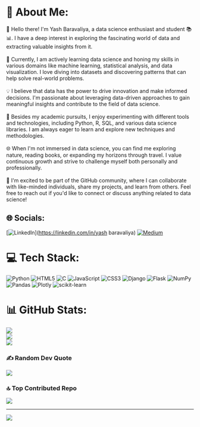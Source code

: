 # 💫 About Me:
👋 Hello there! I'm Yash Baravaliya, a data science enthusiast and student 📚📊. I have a deep interest in exploring the fascinating world of data and extracting valuable insights from it.<br><br>🌟 Currently, I am actively learning data science and honing my skills in various domains like machine learning, statistical analysis, and data visualization. I love diving into datasets and discovering patterns that can help solve real-world problems.<br><br>💡 I believe that data has the power to drive innovation and make informed decisions. I'm passionate about leveraging data-driven approaches to gain meaningful insights and contribute to the field of data science.<br><br>🔬 Besides my academic pursuits, I enjoy experimenting with different tools and technologies, including Python, R, SQL, and various data science libraries. I am always eager to learn and explore new techniques and methodologies.<br><br>🌐 When I'm not immersed in data science, you can find me exploring nature, reading books, or expanding my horizons through travel. I value continuous growth and strive to challenge myself both personally and professionally.<br><br>🤝 I'm excited to be part of the GitHub community, where I can collaborate with like-minded individuals, share my projects, and learn from others. Feel free to reach out if you'd like to connect or discuss anything related to data science!


## 🌐 Socials:
[![LinkedIn](https://img.shields.io/badge/LinkedIn-%230077B5.svg?logo=linkedin&logoColor=white)](https://linkedin.com/in/yash baravaliya) [![Medium](https://img.shields.io/badge/Medium-12100E?logo=medium&logoColor=white)](https://medium.com/@yashbaravaliya206) 

# 💻 Tech Stack:
![Python](https://img.shields.io/badge/python-3670A0?style=for-the-badge&logo=python&logoColor=ffdd54) ![HTML5](https://img.shields.io/badge/html5-%23E34F26.svg?style=for-the-badge&logo=html5&logoColor=white) ![C](https://img.shields.io/badge/c-%2300599C.svg?style=for-the-badge&logo=c&logoColor=white) ![JavaScript](https://img.shields.io/badge/javascript-%23323330.svg?style=for-the-badge&logo=javascript&logoColor=%23F7DF1E) ![CSS3](https://img.shields.io/badge/css3-%231572B6.svg?style=for-the-badge&logo=css3&logoColor=white) ![Django](https://img.shields.io/badge/django-%23092E20.svg?style=for-the-badge&logo=django&logoColor=white) ![Flask](https://img.shields.io/badge/flask-%23000.svg?style=for-the-badge&logo=flask&logoColor=white) ![NumPy](https://img.shields.io/badge/numpy-%23013243.svg?style=for-the-badge&logo=numpy&logoColor=white) ![Pandas](https://img.shields.io/badge/pandas-%23150458.svg?style=for-the-badge&logo=pandas&logoColor=white) ![Plotly](https://img.shields.io/badge/Plotly-%233F4F75.svg?style=for-the-badge&logo=plotly&logoColor=white) ![scikit-learn](https://img.shields.io/badge/scikit--learn-%23F7931E.svg?style=for-the-badge&logo=scikit-learn&logoColor=white)
# 📊 GitHub Stats:
![](https://github-readme-stats.vercel.app/api?username=YashBaravaliya&theme=radical&hide_border=true&include_all_commits=false&count_private=false)<br/>
![](https://github-readme-streak-stats.herokuapp.com/?user=YashBaravaliya&theme=radical&hide_border=true)<br/>
![](https://github-readme-stats.vercel.app/api/top-langs/?username=YashBaravaliya&theme=radical&hide_border=true&include_all_commits=false&count_private=false&layout=compact)

### ✍️ Random Dev Quote
![](https://quotes-github-readme.vercel.app/api?type=horizontal&theme=radical)

### 🔝 Top Contributed Repo
![](https://github-contributor-stats.vercel.app/api?username=YashBaravaliya&limit=5&theme=dark&combine_all_yearly_contributions=true)

---
[![](https://visitcount.itsvg.in/api?id=YashBaravaliya&icon=0&color=0)](https://visitcount.itsvg.in)

<!-- Proudly created with GPRM ( https://gprm.itsvg.in ) -->
